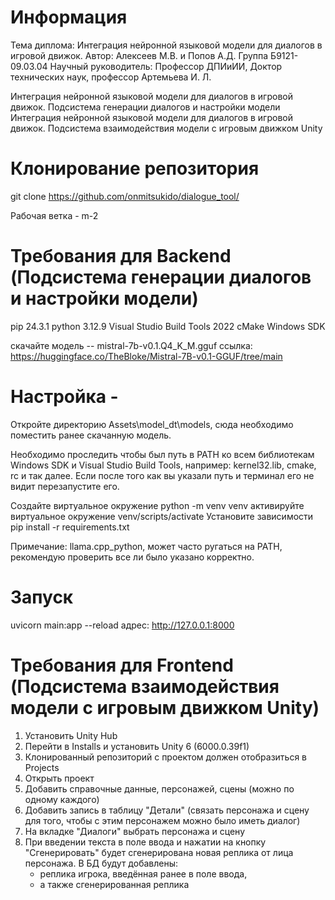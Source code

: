 # Информация
Тема диплома: Интеграция нейронной языковой модели для диалогов в игровой движок.
Автор: Алексеев М.В. и Попов А.Д.
Группа Б9121-09.03.04
Научный руководитель: Профессор ДПИиИИ, Доктор технических наук, профессор Артемьева И. Л.

Интеграция нейронной языковой модели для диалогов в игровой движок. Подсистема генерации диалогов и настройки модели 
Интеграция нейронной языковой модели для диалогов в игровой движок. Подсистема взаимодействия модели с игровым движком Unity

# Клонирование репозитория
git clone https://github.com/onmitsukido/dialogue_tool/

Рабочая ветка - m-2

# Требования для Backend (Подсистема генерации диалогов и настройки модели)
pip 24.3.1
python 3.12.9
Visual Studio Build Tools 2022
cMake
Windows SDK

скачайте модель -- mistral-7b-v0.1.Q4_K_M.gguf
ссылка: https://huggingface.co/TheBloke/Mistral-7B-v0.1-GGUF/tree/main


# Настройка - 
Откройте директорию Assets\model_dt\models, сюда необходимо поместить ранее скачанную модель.

Необходимо проследить чтобы был путь в PATH ко всем библиотекам Windows SDK и Visual Studio Build Tools, например: kernel32.lib, cmake, rc и так далее.
Если после того как вы указали путь и терминал его не видит перезапустите его.

Создайте виртуальное окружение
python -m venv venv
активируйте виртуальное окружение
venv/scripts/activate
Установите зависимости
pip install -r requirements.txt

Примечание: llama.cpp_python, может часто ругаться на PATH, рекомендую проверить все ли было указано корректно.
# Запуск
uvicorn main:app --reload
адрес:
http://127.0.0.1:8000

# Требования для Frontend (Подсистема взаимодействия модели с игровым движком Unity)
1. Установить Unity Hub  
2. Перейти в Installs и установить Unity 6 (6000.0.39f1)  
3. Клонированный репозиторий с проектом должен отобразиться в Projects  
4. Открыть проект  
5. Добавить справочные данные, персонажей, сцены (можно по одному каждого)  
6. Добавить запись в таблицу "Детали" (связать персонажа и сцену для того, чтобы с этим персонажем можно было иметь диалог)  
7. На вкладке "Диалоги" выбрать персонажа и сцену  
8. При введении текста в поле ввода и нажатии на кнопку "Сгенерировать" будет сгенерирована новая реплика от лица персонажа. В БД будут добавлены:
   - реплика игрока, введённая ранее в поле ввода,
   - а также сгенерированная реплика
